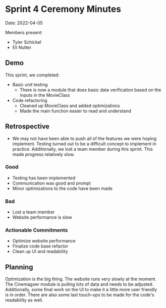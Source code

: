 # Sprint 4 Ceremony Minutes
  
Date: 2022-04-05

Members present:

* Tyler Schickel
* Eli Nutter
  
## Demo

This sprint, we completed:

* Basic unit testing
    * There is now a module that does basic data verification based on the inputs in the MovieClass
* Code refactoring
    * Cleaned up MovieClass and added optimizations
    * Made the main function easier to read and understand

## Retrospective

* We may not have been able to push all of the features we were hoping implement. Testing turned out to be a difficult concept to implement in practice. Additionally, we lost a team member during this sprint. This made progress relatively slow.

### Good

* Testing has been implemented
* Communication was good and prompt
* Minor optimizations to the code have been made

### Bad

* Lost a team member
* Website performance is slow

### Actionable Commitments

* Optimize website performance
* Finalize code base refactor
* Clean up UI and readability

## Planning

Optimization is the big thing. The website runs very slowly at the moment. The Cinemagoer module is pulling lots of data and needs to be adjusted. Additionally, some final work on the UI to make it a little more user friendly is in order. There are also some last touch-ups to be made for the code's readability as well.
